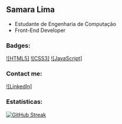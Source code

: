 ## Samara Lima

- Estudante de Engenharia de Computação
- Front-End Developer

### Badges:
[![HTML5]](https://img.shields.io/badge/HTML5-E34F26?style=for-the-badge&logo=html5&logoColor=white)
[![CSS3]](https://img.shields.io/badge/CSS3-1572B6?style=for-the-badge&logo=css3&logoColor=white)
[![JavaScript]](https://img.shields.io/badge/JavaScript-323330?style=for-the-badge&logo=javascript&logoColor=F7DF1E)

### Contact me:
[![LinkedIn]](https://img.shields.io/badge/LinkedIn-0077B5?style=for-the-badge&logo=linkedin&logoColor=white)

### Estatísticas:
[![GitHub Streak](https://streak-stats.demolab.com?user=samaralimaz&theme=synthwave)](https://git.io/streak-stats)
